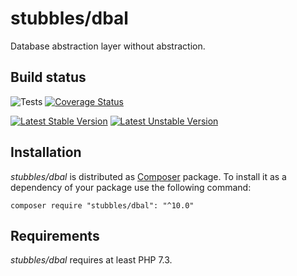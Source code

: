 # stubbles/dbal

Database abstraction layer without abstraction.

## Build status

![Tests](https://github.com/stubbles/stubbles-dbal/workflows/Tests/badge.svg)
[![Coverage Status](https://coveralls.io/repos/github/stubbles/stubbles-dbal/badge.svg?branch=master)](https://coveralls.io/github/stubbles/stubbles-dbal?branch=master)

[![Latest Stable Version](https://poser.pugx.org/stubbles/dbal/version.png)](https://packagist.org/packages/stubbles/dbal)
[![Latest Unstable Version](https://poser.pugx.org/stubbles/dbal/v/unstable.png)](//packagist.org/packages/stubbles/dbal)

## Installation

_stubbles/dbal_ is distributed as [Composer](https://getcomposer.org/)
package. To install it as a dependency of your package use the following
command:

    composer require "stubbles/dbal": "^10.0"

## Requirements

_stubbles/dbal_ requires at least PHP 7.3.
